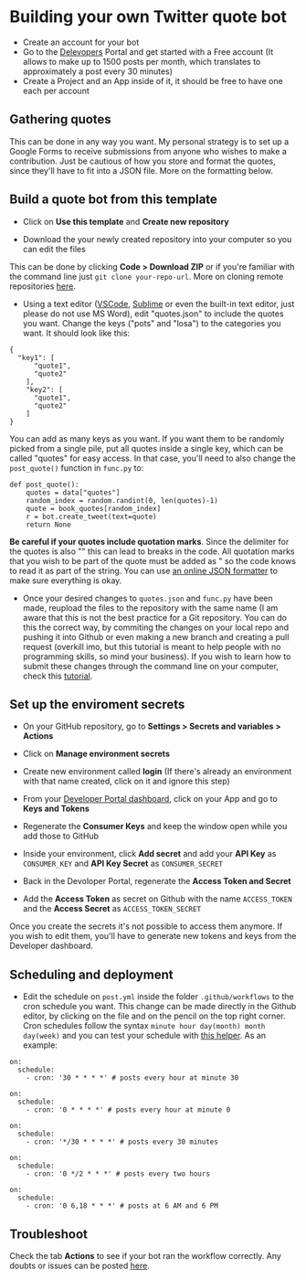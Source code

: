 # Building your own Twitter quote bot

* Create an account for your bot
* Go to the [Delevopers](https://developer.twitter.com/) Portal and get started with a Free account (It allows to make up to 1500 posts per month, which translates to approximately a post every 30 minutes)
* Create a Project and an App inside of it, it should be free to have one each per account

## Gathering quotes

This can be done in any way you want. My personal strategy is to set up a Google Forms to receive submissions from anyone who wishes to make a contribution. Just be cautious of how you store and format the quotes, since they'll have to fit into a JSON file. More on the formatting below.


## Build a quote bot from this template

* Click on **Use this template** and **Create new repository**

* Download the your newly created repository into your computer so you can edit the files

This can be done by clicking **Code > Download ZIP** or if you're familiar with the command line just `git clone your-repo-url`. More on cloning remote repositories [here](https://docs.github.com/en/get-started/getting-started-with-git/about-remote-repositories).


* Using a text editor ([VSCode](https://code.visualstudio.com/), [Sublime](https://www.sublimetext.com/) or even the built-in text editor, just please do not use MS Word), edit "quotes.json" to include the quotes you want. Change the keys ("pots" and "losa") to the categories you want. It should look like this:

```
{
  "key1": [
      "quote1",
      "quote2"
	],
	"key2": [
      "quote1",
      "quote2"
	]
}
```

You can add as many keys as you want. If you want them to be randomly picked from a single pile, put all quotes inside a single key, which can be called "quotes" for easy access. In that case, you'll need to also change the `post_quote()` function in `func.py` to:

```
def post_quote():
	quotes = data["quotes"]
	random_index = random.randint(0, len(quotes)-1)
	quote = book_quotes[random_index]
	r = bot.create_tweet(text=quote)
	return None
```

**Be careful if your quotes include quotation marks**. Since the delimiter for the quotes is also "" this can lead to breaks in the code. All quotation marks that you wish to be part of the quote must be added as \" so the code knows to read it as part of the string. You can use [an online JSON formatter](https://jsonformatter.curiousconcept.com/) to make sure everything is okay.

* Once your desired changes to `quotes.json` and `func.py` have been made, reupload the files to the repository with the same name (I am aware that this is not the best practice for a Git repository. You can do this the correct way, by commiting the changes on your local repo and pushing it into Github or even making a new branch and creating a pull request (overkill imo, but this tutorial is meant to help people with no programming skills, so mind your business). If you wish to learn how to submit these changes through the command line on your computer, check this [tutorial](https://docs.github.com/en/get-started/using-git).

## Set up the enviroment secrets

* On your GitHub repository, go to **Settings > Secrets and variables > Actions**

* Click on **Manage environment secrets**

* Create new environment called **login** (If there's already an environment with that name created, click on it and ignore this step)

* From your [Developer Portal dashboard](https://developer.twitter.com/en/portal/dashboard), click on your App and go to **Keys and Tokens**

* Regenerate the **Consumer Keys** and keep the window open while you add those to GitHub

* Inside your environment, click **Add secret** and add your **API Key** as `CONSUMER_KEY` and **API Key Secret** as `CONSUMER_SECRET`

* Back in the Devoloper Portal, regenerate the **Access Token and Secret**

* Add the **Access Token** as secret on Github with the name `ACCESS_TOKEN` and the **Access Secret** as `ACCESS_TOKEN_SECRET`

Once you create the secrets it's not possible to access them anymore. If you wish to edit them, you'll have to generate new tokens and keys from the Developer dashboard. 

## Scheduling and deployment

* Edit the schedule on `post.yml` inside the folder `.github/workflows` to the cron schedule you want. This change can be made directly in the Github editor, by clicking on the file and on the pencil on the top right corner. Cron schedules follow the syntax `minute hour day(month) month day(week)` and you can test your schedule with [this helper](https://crontab.guru/). As an example:

```
on:
  schedule:
    - cron: '30 * * * *' # posts every hour at minute 30
```
```
on:
  schedule:
    - cron: '0 * * * *' # posts every hour at minute 0
```
```
on:
  schedule:
    - cron: '*/30 * * * *' # posts every 30 minutes
```
```
on:
  schedule:
    - cron: '0 */2 * * *' # posts every two hours
```
```
on:
  schedule:
    - cron: '0 6,18 * * *' # posts at 6 AM and 6 PM
```

## Troubleshoot

Check the tab **Actions** to see if your bot ran the workflow correctly. Any doubts or issues can be posted [here](https://github.com/juniscoding/rowanbot_twt/issues).
